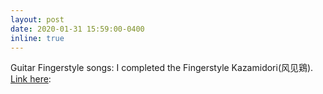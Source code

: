 ```yaml
---
layout: post
date: 2020-01-31 15:59:00-0400
inline: true
---
```


Guitar Fingerstyle songs: I completed the Fingerstyle Kazamidori(风见鶏). [Link here](https://soundcloud.com/user-142915469/cover-kazamidori): 

